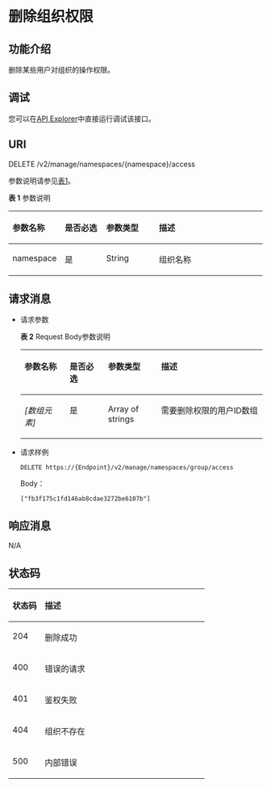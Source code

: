 # 删除组织权限<a name="swr_02_0043"></a>

## 功能介绍<a name="section112185587501"></a>

删除某些用户对组织的操作权限。

## 调试<a name="section85822133314"></a>

您可以在[API Explorer](https://apiexplorer.developer.huaweicloud.com/apiexplorer/doc?product=SWR&api=DeleteNamespaceAuth)中直接运行调试该接口。

## URI<a name="section22181458195018"></a>

DELETE /v2/manage/namespaces/\{namespace\}/access

参数说明请参见[表1](#table15218458175016)。

**表 1**  参数说明

<a name="table15218458175016"></a>
<table><thead align="left"><tr id="row14218135820507"><th class="cellrowborder" valign="top" width="17%" id="mcps1.2.5.1.1"><p id="p1324110491762"><a name="p1324110491762"></a><a name="p1324110491762"></a>参数名称</p>
</th>
<th class="cellrowborder" valign="top" width="17.01%" id="mcps1.2.5.1.2"><p id="p22411349265"><a name="p22411349265"></a><a name="p22411349265"></a>是否必选</p>
</th>
<th class="cellrowborder" valign="top" width="21.3%" id="mcps1.2.5.1.3"><p id="p152414491669"><a name="p152414491669"></a><a name="p152414491669"></a>参数类型</p>
</th>
<th class="cellrowborder" valign="top" width="44.690000000000005%" id="mcps1.2.5.1.4"><p id="p8241114913611"><a name="p8241114913611"></a><a name="p8241114913611"></a>描述</p>
</th>
</tr>
</thead>
<tbody><tr id="row1521835816501"><td class="cellrowborder" valign="top" width="17%" headers="mcps1.2.5.1.1 "><p id="p721865811500"><a name="p721865811500"></a><a name="p721865811500"></a>namespace</p>
</td>
<td class="cellrowborder" valign="top" width="17.01%" headers="mcps1.2.5.1.2 "><p id="p738985891415"><a name="p738985891415"></a><a name="p738985891415"></a>是</p>
</td>
<td class="cellrowborder" valign="top" width="21.3%" headers="mcps1.2.5.1.3 "><p id="p1884432818210"><a name="p1884432818210"></a><a name="p1884432818210"></a>String</p>
</td>
<td class="cellrowborder" valign="top" width="44.690000000000005%" headers="mcps1.2.5.1.4 "><p id="p19616524474"><a name="p19616524474"></a><a name="p19616524474"></a>组织名称</p>
</td>
</tr>
</tbody>
</table>

## 请求消息<a name="section10218205817508"></a>

-   请求参数

    **表 2**  Request Body参数说明

    <a name="table4176114442317"></a>
    <table><thead align="left"><tr id="row2176344112310"><th class="cellrowborder" valign="top" width="18.61%" id="mcps1.2.5.1.1"><p id="p1176134492314"><a name="p1176134492314"></a><a name="p1176134492314"></a>参数名称</p>
    </th>
    <th class="cellrowborder" valign="top" width="15.89%" id="mcps1.2.5.1.2"><p id="p141771944192310"><a name="p141771944192310"></a><a name="p141771944192310"></a>是否必选</p>
    </th>
    <th class="cellrowborder" valign="top" width="21.91%" id="mcps1.2.5.1.3"><p id="p01771444162320"><a name="p01771444162320"></a><a name="p01771444162320"></a>参数类型</p>
    </th>
    <th class="cellrowborder" valign="top" width="43.59%" id="mcps1.2.5.1.4"><p id="p017710449238"><a name="p017710449238"></a><a name="p017710449238"></a>描述</p>
    </th>
    </tr>
    </thead>
    <tbody><tr id="row1317724412318"><td class="cellrowborder" valign="top" width="18.61%" headers="mcps1.2.5.1.1 "><p id="p18177844132310"><a name="p18177844132310"></a><a name="p18177844132310"></a><em id="i19434193819443"><a name="i19434193819443"></a><a name="i19434193819443"></a>[数组元素]</em></p>
    </td>
    <td class="cellrowborder" valign="top" width="15.89%" headers="mcps1.2.5.1.2 "><p id="p8177144415234"><a name="p8177144415234"></a><a name="p8177144415234"></a>是</p>
    </td>
    <td class="cellrowborder" valign="top" width="21.91%" headers="mcps1.2.5.1.3 "><p id="p9177124412317"><a name="p9177124412317"></a><a name="p9177124412317"></a>Array of strings</p>
    </td>
    <td class="cellrowborder" valign="top" width="43.59%" headers="mcps1.2.5.1.4 "><p id="p1617734415237"><a name="p1617734415237"></a><a name="p1617734415237"></a>需要删除权限的用户ID数组</p>
    </td>
    </tr>
    </tbody>
    </table>

-   请求样例

    ```
    DELETE https://{Endpoint}/v2/manage/namespaces/group/access
    ```

    Body：

    ```
    ["fb3f175c1fd146ab8cdae3272be6107b"]
    ```


## 响应消息<a name="section32191658165016"></a>

N/A

## 状态码<a name="section13219155835014"></a>

<a name="table10219158185012"></a>
<table><thead align="left"><tr id="row52191358105011"><th class="cellrowborder" valign="top" width="16.439999999999998%" id="mcps1.1.3.1.1"><p id="p15519411418"><a name="p15519411418"></a><a name="p15519411418"></a>状态码</p>
</th>
<th class="cellrowborder" valign="top" width="83.56%" id="mcps1.1.3.1.2"><p id="p85214434110"><a name="p85214434110"></a><a name="p85214434110"></a>描述</p>
</th>
</tr>
</thead>
<tbody><tr id="row1921916582503"><td class="cellrowborder" valign="top" width="16.439999999999998%" headers="mcps1.1.3.1.1 "><p id="p8219125815018"><a name="p8219125815018"></a><a name="p8219125815018"></a>204</p>
</td>
<td class="cellrowborder" valign="top" width="83.56%" headers="mcps1.1.3.1.2 "><p id="p125033664815"><a name="p125033664815"></a><a name="p125033664815"></a>删除成功</p>
</td>
</tr>
<tr id="row16219185815507"><td class="cellrowborder" valign="top" width="16.439999999999998%" headers="mcps1.1.3.1.1 "><p id="p92191058175012"><a name="p92191058175012"></a><a name="p92191058175012"></a>400</p>
</td>
<td class="cellrowborder" valign="top" width="83.56%" headers="mcps1.1.3.1.2 "><p id="p450143634820"><a name="p450143634820"></a><a name="p450143634820"></a>错误的请求</p>
</td>
</tr>
<tr id="row142196588503"><td class="cellrowborder" valign="top" width="16.439999999999998%" headers="mcps1.1.3.1.1 "><p id="p021925818506"><a name="p021925818506"></a><a name="p021925818506"></a>401</p>
</td>
<td class="cellrowborder" valign="top" width="83.56%" headers="mcps1.1.3.1.2 "><p id="p75033614814"><a name="p75033614814"></a><a name="p75033614814"></a>鉴权失败</p>
</td>
</tr>
<tr id="row921945885017"><td class="cellrowborder" valign="top" width="16.439999999999998%" headers="mcps1.1.3.1.1 "><p id="p162191558125014"><a name="p162191558125014"></a><a name="p162191558125014"></a>404</p>
</td>
<td class="cellrowborder" valign="top" width="83.56%" headers="mcps1.1.3.1.2 "><p id="p10501336134817"><a name="p10501336134817"></a><a name="p10501336134817"></a>组织不存在</p>
</td>
</tr>
<tr id="row722015825014"><td class="cellrowborder" valign="top" width="16.439999999999998%" headers="mcps1.1.3.1.1 "><p id="p16220358165019"><a name="p16220358165019"></a><a name="p16220358165019"></a>500</p>
</td>
<td class="cellrowborder" valign="top" width="83.56%" headers="mcps1.1.3.1.2 "><p id="aa6fd12cedd8841e29eeeca27c1bdea1a"><a name="aa6fd12cedd8841e29eeeca27c1bdea1a"></a><a name="aa6fd12cedd8841e29eeeca27c1bdea1a"></a>内部错误</p>
</td>
</tr>
</tbody>
</table>

